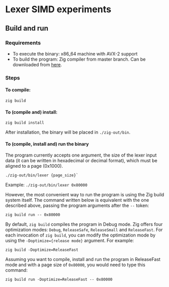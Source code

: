 # Lexer SIMD experiments

## Build and run

### Requirements

- To execute the binary: x86\_64 machine with AVX-2 support
- To build the program: Zig compiler from master branch. Can be downloaded from [here](https://ziglang.org/download/).

### Steps

#### To compile:

```
zig build
```

#### To (compile and) install:

```
zig build install
```

After installation, the binary will be placed in `./zig-out/bin`.

#### To (compile, install and) run the binary

The program currently accepts one argument, the size of the lexer input data (it can be written in hexadecimal or decimal format), which must be aligned to a page (0x1000).

```
./zig-out/bin/lexer {page_size}`
```

Example: `./zig-out/bin/lexer 0x80000`

However, the most convenient way to run the program is using the Zig build system itself. The command written below is equivalent with the one described above, passing the program arguments after the `--` token:

```
zig build run -- 0x80000
```

By default, `zig build` compiles the program in Debug mode. Zig offers four optimization modes: `Debug`, `ReleaseSafe`, `ReleaseSmall` and `ReleaseFast`. For each invocation of `zig build`, you can modify the optimization mode by using the `-Doptimize={release mode}` argument. For example:

```
zig build -Doptimize=ReleaseFast
```

Assuming you want to compile, install and run the program in ReleaseFast mode and with a page size of `0x80000`, you would need to type this command:

```
zig build run -Doptimize=ReleaseFast -- 0x80000
```
